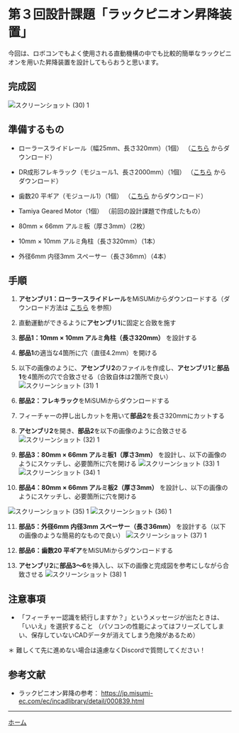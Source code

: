 # 第３回設計課題「ラックピニオン昇降装置」

今回は、ロボコンでもよく使用される直動機構の中でも比較的簡単なラックピニオンを用いた昇降装置を設計してもらおうと思います。

## 完成図
![スクリーンショット (30) 1](./img/%E3%82%B9%E3%82%AF%E3%83%AA%E3%83%BC%E3%83%B3%E3%82%B7%E3%83%A7%E3%83%83%E3%83%88%20(30)%201.png)

## 準備するもの
* ローラースライドレール（幅25mm、長さ320mm）（1個）
（[こちら](https://jp.misumi-ec.com/vona2/detail/110300067840/) からダウンロード）

* DR成形フレキラック（モジュール1、長さ2000mm）（1個）
（[こちら](https://jp.misumi-ec.com/vona2/detail/221004937839/?HissuCode=DR1-2000) からダウンロード）

* 歯数20 平ギア（モジュール1）（1個）
（[こちら](https://jp.misumi-ec.com/vona2/detail/221004936827/?HissuCode=SS1-20B) からダウンロード）

* Tamiya Geared Motor（1個）
（前回の設計課題で作成したもの）

* 80mm × 66mm アルミ板（厚さ3mm）（2枚）

* 10mm × 10mm アルミ角柱（長さ320mm）（1本）

* 外径6mm 内径3mm スペーサー（長さ36mm）（4本）

## 手順
1. **アセンブリ1：ローラースライドレール**をMiSUMiからダウンロードする（ダウンロード方法は [こちら](/download_cad.md) を参照）

2. 直動運動ができるように**アセンブリ1**に固定と合致を施す

3. **部品1：10mm × 10mm アルミ角柱（長さ320mm）** を設計する

4. **部品1**の適当な4箇所に穴（直径4.2mm）を開ける

5. 以下の画像のように、**アセンブリ2**のファイルを作成し、**アセンブリ1**と**部品1**を4箇所の穴で合致させる（合致自体は2箇所で良い）
![スクリーンショット (31) 1](./img/%E3%82%B9%E3%82%AF%E3%83%AA%E3%83%BC%E3%83%B3%E3%82%B7%E3%83%A7%E3%83%83%E3%83%88%20(31)%201.png)

6. **部品2：フレキラック**をMiSUMiからダウンロードする

7. フィーチャーの押し出しカットを用いて**部品2**を長さ320mmにカットする

8. **アセンブリ2**を開き、**部品2**を以下の画像のように合致させる
![スクリーンショット (32) 1](./img/%E3%82%B9%E3%82%AF%E3%83%AA%E3%83%BC%E3%83%B3%E3%82%B7%E3%83%A7%E3%83%83%E3%83%88%20(32)%201.png)

9. **部品3：80mm × 66mm アルミ板1（厚さ3mm）** を設計し、以下の画像のようにスケッチし、必要箇所に穴を開ける
![スクリーンショット (33) 1](./img/%E3%82%B9%E3%82%AF%E3%83%AA%E3%83%BC%E3%83%B3%E3%82%B7%E3%83%A7%E3%83%83%E3%83%88%20(33)%201.jpeg)
![スクリーンショット (34) 1](./img/%E3%82%B9%E3%82%AF%E3%83%AA%E3%83%BC%E3%83%B3%E3%82%B7%E3%83%A7%E3%83%83%E3%83%88%20(34)%201.png)

10. **部品4：80mm × 66mm アルミ板2（厚さ3mm）** を設計し、以下の画像のようにスケッチし、必要箇所に穴を開ける

![スクリーンショット (35) 1](./img/%E3%82%B9%E3%82%AF%E3%83%AA%E3%83%BC%E3%83%B3%E3%82%B7%E3%83%A7%E3%83%83%E3%83%88%20(35)%201.jpeg)
![スクリーンショット (36) 1](./img/%E3%82%B9%E3%82%AF%E3%83%AA%E3%83%BC%E3%83%B3%E3%82%B7%E3%83%A7%E3%83%83%E3%83%88%20(36)%201.png)


11. **部品5：外径6mm 内径3mm スペーサー（長さ36mm）** を設計する（以下の画像のような簡易的なもので良い）
![スクリーンショット (37) 1](./img/%E3%82%B9%E3%82%AF%E3%83%AA%E3%83%BC%E3%83%B3%E3%82%B7%E3%83%A7%E3%83%83%E3%83%88%20(37)%201.png)

12. **部品6：歯数20 平ギア**をMiSUMiからダウンロードする

13. **アセンブリ2**に**部品3〜6**を挿入し、以下の画像と完成図を参考にしながら合致させる
![スクリーンショット (38) 1](./img/%E3%82%B9%E3%82%AF%E3%83%AA%E3%83%BC%E3%83%B3%E3%82%B7%E3%83%A7%E3%83%83%E3%83%88%20(38)%201.png)

## 注意事項
* 「フィーチャー認識を続行しますか？」というメッセージが出たときは、「いいえ」を選択すること
（パソコンの性能によってはフリーズしてしまい、保存していないCADデータが消えてしまう危険があるため）

＊ 難しくて先に進めない場合は遠慮なくDiscordで質問してください！

## 参考文献
* ラックピニオン昇降の参考：
https://jp.misumi-ec.com/ec/incadlibrary/detail/000839.html

---

[ホーム](index.md)